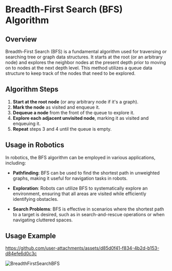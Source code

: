 # Breadth-First Search (BFS) Algorithm  

## Overview  

Breadth-First Search (BFS) is a fundamental algorithm used for traversing or searching tree or graph data structures. It starts at the root (or an arbitrary node) and explores the neighbor nodes at the present depth prior to moving on to nodes at the next depth level. This method utilizes a queue data structure to keep track of the nodes that need to be explored.  

## Algorithm Steps  

1. **Start at the root node** (or any arbitrary node if it's a graph).  
2. **Mark the node** as visited and enqueue it.  
3. **Dequeue a node** from the front of the queue to explore it.  
4. **Explore each adjacent unvisited node**, marking it as visited and enqueuing it.  
5. **Repeat** steps 3 and 4 until the queue is empty.  

## Usage in Robotics  

In robotics, the BFS algorithm can be employed in various applications, including:  

- **Pathfinding**: BFS can be used to find the shortest path in unweighted graphs, making it useful for navigation tasks in robots.  
  
- **Exploration**: Robots can utilize BFS to systematically explore an environment, ensuring that all areas are visited while efficiently identifying obstacles. 

- **Search Problems**: BFS is effective in scenarios where the shortest path to a target is desired, such as in search-and-rescue operations or when navigating cluttered spaces.  

## Usage Example  



https://github.com/user-attachments/assets/d85d0f41-f834-4b2d-b153-d84efe6d0c3c

![BreadthFirstSearchBFS](https://github.com/user-attachments/assets/db1ea4b9-dc81-45cc-a1cd-2ed795c9cd04)
